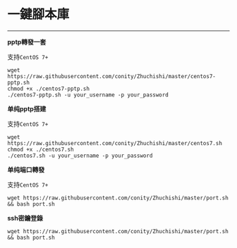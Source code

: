# 一鍵腳本庫
------------------
**pptp轉發一套**

支持`CentOS 7+`
```
wget https://raw.githubusercontent.com/conity/Zhuchishi/master/centos7-pptp.sh
chmod +x ./centos7-pptp.sh
./centos7-pptp.sh -u your_username -p your_password
```

**单纯pptp搭建**

支持`CentOS 7+`
```
wget https://raw.githubusercontent.com/conity/Zhuchishi/master/centos7.sh
chmod +x ./centos7.sh
./centos7.sh -u your_username -p your_password
```

**单纯端口轉發**

支持`CentOS 7+`
```
wget https://raw.githubusercontent.com/conity/Zhuchishi/master/port.sh && bash port.sh 
```

**ssh密鑰登錄**
```
wget https://raw.githubusercontent.com/conity/Zhuchishi/master/port.sh && bash port.sh 
```


